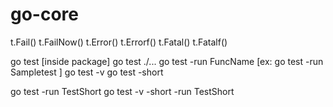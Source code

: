 # go-core


t.Fail()
t.FailNow()
t.Error()
t.Errorf()
t.Fatal()
t.Fatalf()


go test [inside package]
go test ./...
go test -run FuncName [ex: go test -run Sampletest ]
go test -v
go test -short

go test -run TestShort
go test -v -short -run TestShort

